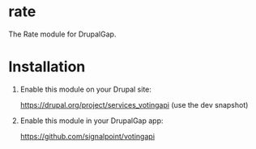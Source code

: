 rate
====

The Rate module for DrupalGap.

Installation
============

1. Enable this module on your Drupal site:

     https://drupal.org/project/services_votingapi (use the dev snapshot)


2. Enable this module in your DrupalGap app:

     https://github.com/signalpoint/votingapi

